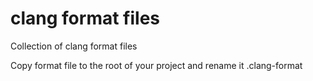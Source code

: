 # clang format files

 Collection of clang format files

 Copy format file to the root of your project and rename it .clang-format
